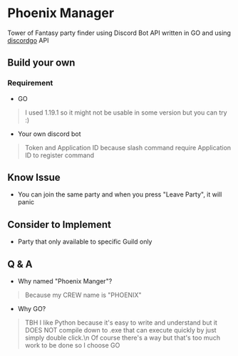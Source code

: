 # Phoenix Manager
Tower of Fantasy party finder using Discord Bot API written in GO and using [discordgo](https://github.com/bwmarrin/discordgo) API

## Build your own
### Requirement
* GO 
> I used 1.19.1 so it might not be usable in some version but you can try :)
* Your own discord bot
> Token and Application ID because slash command require Application ID to register command

## Know Issue
* You can join the same party and when you press "Leave Party", it will panic

## Consider to Implement
* Party that only available to specific Guild only

## Q & A
- Why named "Phoenix Manger"?
> Because my CREW name is "PHOENIX"
- Why GO?
> TBH I like Python because it's easy to write and understand but it DOES NOT compile down to .exe that can execute quickly by just simply double click.\n
> Of course there's a way but that's too much work to be done so I choose GO

